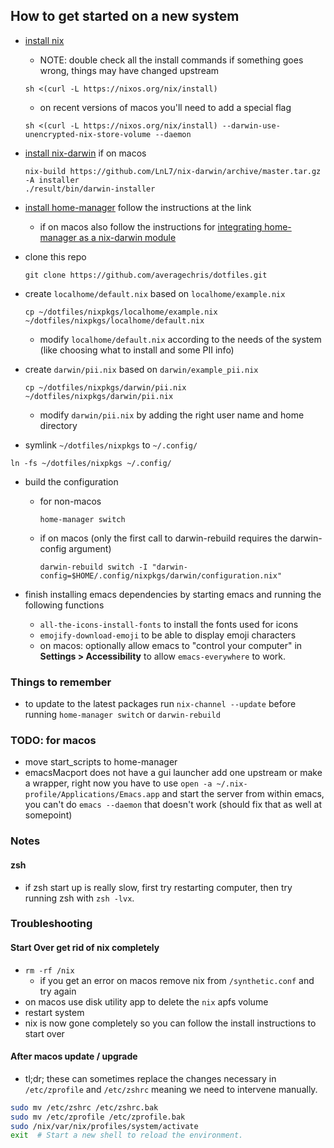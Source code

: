 ## How to get started on a new system

- [install nix](https://nixos.org/download.html#nix-quick-install "nixos")

  - NOTE: double check all the install commands if something goes wrong, things may have changed upstream

  ```shell
  sh <(curl -L https://nixos.org/nix/install)
  ```

  - on recent versions of macos you'll need to add a special flag

  ```shell
  sh <(curl -L https://nixos.org/nix/install) --darwin-use-unencrypted-nix-store-volume --daemon
  ```

- [install nix-darwin](https://github.com/LnL7/nix-darwin#install "nix-darwin-install-instructions") if on macos

  ```shell
  nix-build https://github.com/LnL7/nix-darwin/archive/master.tar.gz -A installer
  ./result/bin/darwin-installer
  ```

- [install home-manager](https://github.com/nix-community/home-manager#installation) follow the instructions at the link

  - if on macos also follow the instructions for [integrating home-manager as a nix-darwin module](https://nix-community.github.io/home-manager/index.html#sec-install-nix-darwin-module "home-manager-nix-darwin-module")

- clone this repo

  ```shell
  git clone https://github.com/averagechris/dotfiles.git
  ```

- create `localhome/default.nix` based on `localhome/example.nix`

  ```shell
  cp ~/dotfiles/nixpkgs/localhome/example.nix ~/dotfiles/nixpkgs/localhome/default.nix
  ```

  - modify `localhome/default.nix` according to the needs of the system (like choosing what to install and some PII info)

- create `darwin/pii.nix` based on `darwin/example_pii.nix`

  ```shell
  cp ~/dotfiles/nixpkgs/darwin/pii.nix ~/dotfiles/nixpkgs/darwin/pii.nix
  ```

  - modify `darwin/pii.nix` by adding the right user name and home directory

- symlink `~/dotfiles/nixpkgs` to `~/.config/`

```shell
ln -fs ~/dotfiles/nixpkgs ~/.config/
```

- build the configuration

  - for non-macos

    ```shell
    home-manager switch
    ```

  - if on macos  (only the first call to darwin-rebuild requires the darwin-config argument)

    ```shell
    darwin-rebuild switch -I "darwin-config=$HOME/.config/nixpkgs/darwin/configuration.nix"
    ```

- finish installing emacs dependencies by starting emacs and running the following functions

  - `all-the-icons-install-fonts` to install the fonts used for icons
  - `emojify-download-emoji` to be able to display emoji characters
  - on macos: optionally allow emacs to "control your computer" in **Settings > Accessibility** to allow `emacs-everywhere` to work.

### Things to remember

- to update to the latest packages run `nix-channel --update` before running `home-manager switch` or `darwin-rebuild`

### TODO: for macos

- move start_scripts to home-manager
- emacsMacport does not have a gui launcher add one upstream or make a wrapper, right now you have to use `open -a ~/.nix-profile/Applications/Emacs.app` and start the server from within emacs, you can't do `emacs --daemon` that doesn't work (should fix that as well at somepoint)

### Notes

#### zsh

- if zsh start up is really slow, first try restarting computer, then try running zsh with `zsh -lvx`.

### Troubleshooting

#### Start Over get rid of nix completely

- `rm -rf /nix`
  - if you get an error on macos remove nix from `/synthetic.conf` and try again
- on macos use disk utility app to delete the `nix` apfs volume
- restart system
- nix is now gone completely so you can follow the install instructions to start over

#### After macos update / upgrade

- tl;dr; these can sometimes replace the changes necessary in `/etc/zprofile` and `/etc/zshrc` meaning we need to intervene manually.

```sh
sudo mv /etc/zshrc /etc/zshrc.bak
sudo mv /etc/zprofile /etc/zprofile.bak
sudo /nix/var/nix/profiles/system/activate
exit  # Start a new shell to reload the environment.
```
